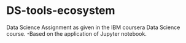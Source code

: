 # DS-tools-ecosystem
Data Science Assignment as given in the IBM coursera Data Science course.
 -Based on the application of Jupyter notebook.
